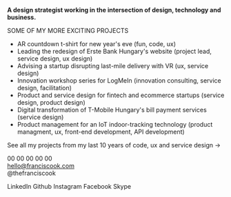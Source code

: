 **A design strategist working in the intersection of design, technology and business.**

SOME OF MY MORE EXCITING PROJECTS

* AR countdown t-shirt for new year's eve (fun, code, ux)
* Leading the redesign of Erste Bank Hungary's website (project lead, service design, ux design)
* Advising a startup disrupting last-mile delivery with VR (ux, service design)
* Innovation workshop series for LogMeIn (innovation consulting, service design, facilitation)
* Product and service design for fintech and ecommerce startups (service design, product design)
* Digital transformation of T-Mobile Hungary's bill payment services (service design)
* Product management for an IoT indoor-tracking technology (product managment, ux, front-end development, API development)

See all my projects from my last 10 years of code, ux and service design →

00 00 00 00 00  
hello@franciscook.com  
@thefranciscook

LinkedIn
Github
Instagram
Facebook
Skype